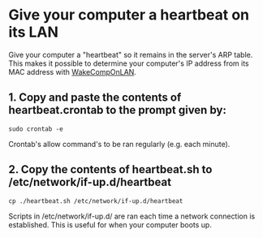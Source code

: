 # Give your computer a heartbeat on its LAN

Give your computer a "heartbeat" so it remains in the server's ARP table. This makes it possible to determine your computer's IP address from its MAC address with [WakeCompOnLAN](https://github.com/Krail/wakecomponlan).


## 1. Copy and paste the contents of heartbeat.crontab to the prompt given by:

    sudo crontab -e

Crontab's allow command's to be ran regularly (e.g. each minute).

## 2. Copy the contents of heartbeat.sh to /etc/network/if-up.d/heartbeat

    cp ./heartbeat.sh /etc/network/if-up.d/heartbeat

Scripts in /etc/network/if-up.d/ are ran each time a network connection is established. This is useful for when your computer boots up.
